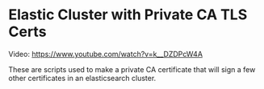 # Elastic Cluster with Private CA TLS Certs

Video: https://www.youtube.com/watch?v=k__DZDPcW4A

These are scripts used to make a private CA certificate that will sign a few other certificates in an elasticsearch cluster.
